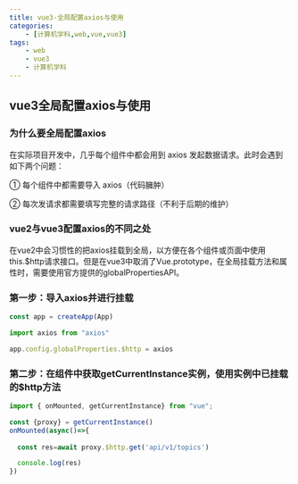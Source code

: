 ```yaml
---
title: vue3-全局配置axios与使用
categories: 
    - [计算机学科,web,vue,vue3]
tags:
    - web
    - vue3
    - 计算机学科
---
```


## vue3全局配置axios与使用

### 为什么要全局配置axios

在实际项目开发中，几乎每个组件中都会用到 axios 发起数据请求。此时会遇到如下两个问题：

① 每个组件中都需要导入 axios（代码臃肿）

② 每次发请求都需要填写完整的请求路径（不利于后期的维护）

### vue2与vue3配置axios的不同之处

在vue2中会习惯性的把axios挂载到全局，以方便在各个组件或页面中使用this.$http请求接口。但是在vue3中取消了Vue.prototype，在全局挂载方法和属性时，需要使用官方提供的globalPropertiesAPI。

### 第一步：导入axios并进行挂载

```js
const app = createApp(App)

import axios from "axios"

app.config.globalProperties.$http = axios
```

### 第二步：在组件中获取getCurrentInstance实例，使用实例中已挂载的$http方法

```js
import { onMounted, getCurrentInstance} from "vue";

const {proxy} = getCurrentInstance()
onMounted(async()=>{
  
  const res=await proxy.$http.get('api/v1/topics')

  console.log(res)
})
```


